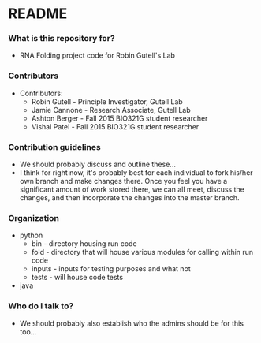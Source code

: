 # README #

### What is this repository for? ###

* RNA Folding project code for Robin Gutell's Lab

### Contributors ###

* Contributors:
	* Robin Gutell		- Principle Investigator, Gutell Lab
	* Jamie Cannone		- Research Associate, Gutell Lab
	* Ashton Berger		- Fall 2015 BIO321G student researcher
	* Vishal Patel		- Fall 2015 BIO321G student researcher

### Contribution guidelines ###

* We should probably discuss and outline these...
* I think for right now, it's probably best for each individual to fork his/her own branch and make changes there. Once you feel you have a significant amount of work stored there, we can all meet, discuss the changes, and then incorporate the changes into the master branch.

### Organization ###
* python
	* bin		- directory housing run code
	* fold		- directory that will house various modules for calling within run code
	* inputs	- inputs for testing purposes and what not
	* tests		- will house code tests
* java

### Who do I talk to? ###

* We should probably also establish who the admins should be for this too...